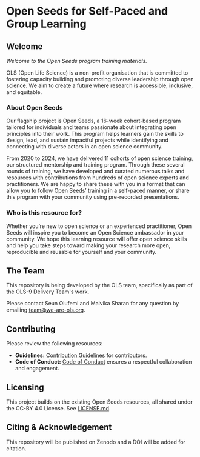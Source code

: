 
# Open Seeds for Self-Paced and Group Learning

## Welcome

*Welcome to the Open Seeds program training materials.*

OLS (Open Life Science) is a non-profit organisation that is committed to fostering capacity building and promoting diverse leadership through open science. We aim to create a future where research is accessible, inclusive, and equitable.

### About Open Seeds

Our flagship project is Open Seeds, a 16-week cohort-based program tailored for individuals and teams passionate about integrating open principles into their work. This program helps learners gain the skills to design, lead, and sustain impactful projects while identifying and connecting with diverse actors in an open science community.

From 2020 to 2024, we have delivered 11 cohorts of open science training, our structured mentorship and training program. Through these several rounds of training, we have developed and curated numerous talks and resources with contributions from hundreds of open science experts and practitioners. We are happy to share these with you in a format that can allow you to follow Open Seeds’ training in a self-paced manner, or share this program with your community using pre-recorded presentations.

### Who is this resource for?

Whether you’re new to open science or an experienced practitioner, Open Seeds will inspire you to become an Open Science ambassador in your community. We hope this learning resource will offer open science skills and help you take steps toward making your research more open, reproducible and reusable for yourself and your community.

## The Team

This repository is being developed by the OLS team, specifically as part of the OLS-9 Delivery Team's work.

Please contact Seun Olufemi and Malvika Sharan for any question by emailing [team@we-are-ols.org](mailto:team@we-are-ols.org).

## Contributing

Please review the following resources:
- **Guidelines:** [Contribution Guidelines](./CONTRIBUTING.md) for contributors.
- **Code of Conduct:** [Code of Conduct](./CODE_OF_CONDUCT.md) ensures a respectful collaboration and engagement.

## Licensing

This project builds on the existing Open Seeds resources, all shared under the CC-BY 4.0 License. See [LICENSE.md](./LICENSE.md).

## Citing & Acknowledgement

This repository will be published on Zenodo and a DOI will be added for citation.
